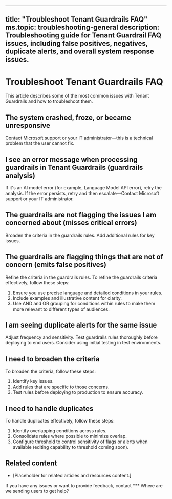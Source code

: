 
---
title: "Troubleshoot Tenant Guardrails FAQ"
ms.topic: troubleshooting-general
description: Troubleshooting guide for Tenant Guardrail FAQ issues, including false positives, negatives, duplicate alerts, and overall system response issues.
---


# Troubleshoot Tenant Guardrails FAQ

This article describes some of the most common issues with Tenant Guardrails and how to troubleshoot them.

## The system crashed, froze, or became unresponsive

Contact Microsoft support or your IT administrator—this is a technical problem that the user cannot fix.

## I see an error message when processing guardrails in Tenant Guardrails (guardrails analysis)

If it's an AI model error (for example, Language Model API error), retry the analysis. If the error persists, retry and then escalate—Contact Microsoft support or your IT administrator.

## The guardrails are not flagging the issues I am concerned about (misses critical errors)

Broaden the criteria in the guardrails rules. Add additional rules for key issues.

## The guardrails are flagging things that are not of concern (emits false positives)

Refine the criteria in the guardrails rules. To refine the guardrails criteria effectively, follow these steps:

1. Ensure you use precise language and detailed conditions in your rules. 
2. Include examples and illustrative content for clarity.
3. Use AND and OR grouping for conditions within rules to make them more relevant to different types of audiences.

## I am seeing duplicate alerts for the same issue

Adjust frequency and sensitivity. Test guardrails rules thoroughly before deploying to end users. Consider using initial testing in test environments.

## I need to broaden the criteria

To broaden the criteria, follow these steps:

   1. Identify key issues.
   2. Add rules that are specific to those concerns.
   3. Test rules before deploying to production to ensure accuracy.

## I need to handle duplicates

To handle duplicates effectively, follow these steps:

  1. Identify overlapping conditions across rules.
  2. Consolidate rules where possible to minimize overlap.
  3. Configure threshold to control sensitivity of flags or alerts when available (editing capability to threshold coming soon).

## Related content
- [Placeholder for related articles and resources content.]

If you have any issues or want to provide feedback, contact *** Where are we sending users to get help?
